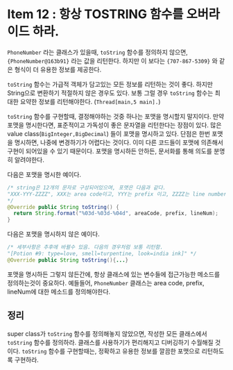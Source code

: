 # Item 12 : 항상 TOSTRING 함수를 오버라이드 하라.

```PhoneNumber``` 라는 클래스가 있을때, ```toString``` 함수를 정의하지 않으면, ```{PhoneNumber@163b91}``` 라는 값을 리턴한다. 하지만 이 보다는 ```{707-867-5309}``` 와 같은 형식이 더 유용한 정보를 제공한다. 

```toString``` 함수는 가급적 객체가 담고있는 모든 정보를 리턴하는 것이 좋다. 하지만 String으로 변환하기 적절하지 않은 경우도 있다. 보통 그럴 경우 ```toString``` 함수는 최대한 요약한 정보를 리턴해야한다. (```Thread[main,5 main].```)

```toString``` 함수를 구현할때, 결정해야하는 것중 하나는 포맷을 명시할지 말지이다. 만약 포맷을 명시한다면, 표준적이고 가독성이 좋은 문자열을 리턴한다는 장점이 있다. 많은 value class(```BigInteger,BigDecimal```) 들이 포맷을 명시하고 있다. 단점은 한번 포맷을 명시하면, 나중에 변경하기가 어렵다는 것이다. 이미 다른 코드들이 포맷에 의존해서 구현이 되어있을 수 있기 때문이다. 포맷을 명시하든 안하든, 문서화를 통해 의도를 분명히 알려야한다.

다음은 포맷을 명시한 예이다.

``` java
/* string은 12개의 문자로 구성되어있으며, 포맷은 다음과 같다.
"XXX-YYY-ZZZZ", XXX는 area code이고, YYY는 prefix 이고, ZZZZ는 line number이다.
*/
@Override public String toString() {
  return String.format("%03d-%03d-%04d", areaCode, prefix, lineNum);
}
```

다음은 포맷을 명시하지 않은 예이다.

``` java
/* 세부사항은 추후에 바뀔수 있음. 다음의 경우처럼 보통 리턴함. 
"[Potion #9: type=love, smell=turpentine, look=india ink]" */
@Override public String toString(){...}
```

포맷을 명시하든 그렇지 않든간에, 항상 클래스에 있는 변수들에 접근가능한 메소드를 정의하는것이 중요하다. 예들들어, ```PhoneNumber``` 클래스는 area code, prefix, lineNum에 대한 메소드를 정의해야한다. 

## 정리

super class가 ```toString``` 함수를 정의해놓지 않았으면, 작성한 모든 클래스에서 ```toString``` 함수를 정의하라. 클래스를 사용하기가 편리해지고 디버깅하기 수월해질 것이다. ```toString``` 함수를 구현할때는, 정확하고 유용한 정보를 깔끔한 포맷으로 리턴하도록 구현하라. 
